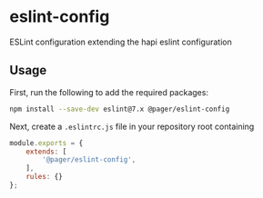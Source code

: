 # eslint-config
ESLint configuration extending the hapi eslint configuration

## Usage

First, run the following to add the required packages:
```bash
npm install --save-dev eslint@7.x @pager/eslint-config
```

Next, create a `.eslintrc.js` file in your repository root containing
```javascript
module.exports = {
    extends: [
        '@pager/eslint-config',
    ],
    rules: {}
};

```


